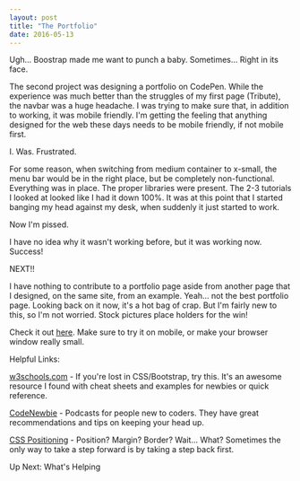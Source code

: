 ```yaml
---
layout: post
title: "The Portfolio"
date: 2016-05-13
---
```


Ugh... Boostrap made me want to punch a baby. Sometimes... Right in its face.

The second project was designing a portfolio on CodePen. While the experience was much better than the struggles of my first page (Tribute), the navbar was a huge headache. I was trying to make sure that, in addition to working, it was mobile friendly. I'm getting the feeling that anything designed for the web these days needs to be mobile friendly, if not mobile first.

I. Was. Frustrated.

For some reason, when switching from medium container to x-small, the menu bar would be in the right place, but be completely non-functional. Everything was in place. The proper libraries were present. The 2-3 tutorials I looked at looked like I had it down 100%. It was at this point that I started banging my head against my desk, when suddenly it just started to work.

Now I'm pissed.

I have no idea why it wasn't working before, but it was working now. Success!

NEXT!!

I have nothing to contribute to a portfolio page aside from another page that I designed, on the same site, from an example. Yeah... not the best portfolio page. Looking back on it now, it's a hot bag of crap. But I'm fairly new to this, so I'm not worried. Stock pictures place holders for the win!

Check it out <a href="https://codepen.io/falterfriday/full/MyzNVe/" target="_blank">here</a>. Make sure to try it on mobile, or make your browser window really small.

 

Helpful Links:

<a href="http://www.w3schools.com/bootstrap/default.asp" target="_blank">w3schools.com</a> - If you're lost in CSS/Bootstrap, try this. It's an awesome resource I found with cheat sheets and examples for newbies or quick reference.

<a href="http://www.codenewbie.org" target="_blank">CodeNewbie</a> - Podcasts for people new to coders. They have great recommendations and tips on keeping your head up.

<a href="http://vanseodesign.com/css/css-positioning/" target="_blank">CSS Positioning</a> - Position? Margin? Border? Wait... What? Sometimes the only way to take a step forward is by taking a step back first.


Up Next: What's Helping
